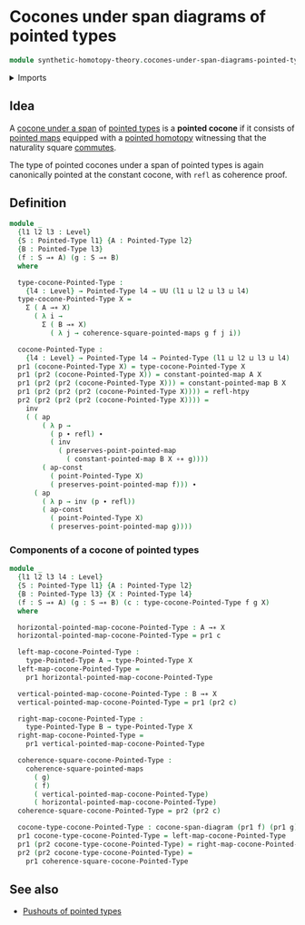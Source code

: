 # Cocones under span diagrams of pointed types

```agda
module synthetic-homotopy-theory.cocones-under-span-diagrams-pointed-types where
```

<details><summary>Imports</summary>

```agda
open import foundation.action-on-identifications-functions
open import foundation.dependent-pair-types
open import foundation.homotopies
open import foundation.identity-types
open import foundation.universe-levels

open import structured-types.commuting-squares-of-pointed-maps
open import structured-types.pointed-maps
open import structured-types.pointed-types

open import synthetic-homotopy-theory.cocones-under-span-diagrams
```

</details>

## Idea

A
[cocone under a span](synthetic-homotopy-theory.cocones-under-span-diagrams.md)
of [pointed types](structured-types.pointed-types.md) is a **pointed cocone** if
it consists of [pointed maps](structured-types.pointed-maps.md) equipped with a
[pointed homotopy](structured-types.pointed-homotopies.md) witnessing that the
naturality square
[commutes](structured-types.commuting-squares-of-pointed-maps.md).

The type of pointed cocones under a span of pointed types is again canonically
pointed at the constant cocone, with `refl` as coherence proof.

## Definition

```agda
module _
  {l1 l2 l3 : Level}
  {S : Pointed-Type l1} {A : Pointed-Type l2}
  {B : Pointed-Type l3}
  (f : S →∗ A) (g : S →∗ B)
  where

  type-cocone-Pointed-Type :
    {l4 : Level} → Pointed-Type l4 → UU (l1 ⊔ l2 ⊔ l3 ⊔ l4)
  type-cocone-Pointed-Type X =
    Σ ( A →∗ X)
      ( λ i →
        Σ ( B →∗ X)
          ( λ j → coherence-square-pointed-maps g f j i))

  cocone-Pointed-Type :
    {l4 : Level} → Pointed-Type l4 → Pointed-Type (l1 ⊔ l2 ⊔ l3 ⊔ l4)
  pr1 (cocone-Pointed-Type X) = type-cocone-Pointed-Type X
  pr1 (pr2 (cocone-Pointed-Type X)) = constant-pointed-map A X
  pr1 (pr2 (pr2 (cocone-Pointed-Type X))) = constant-pointed-map B X
  pr1 (pr2 (pr2 (pr2 (cocone-Pointed-Type X)))) = refl-htpy
  pr2 (pr2 (pr2 (pr2 (cocone-Pointed-Type X)))) =
    inv
    ( ( ap
        ( λ p →
          ( p ∙ refl) ∙
          ( inv
            ( preserves-point-pointed-map
              ( constant-pointed-map B X ∘∗ g))))
        ( ap-const
          ( point-Pointed-Type X)
          ( preserves-point-pointed-map f))) ∙
      ( ap
        ( λ p → inv (p ∙ refl))
        ( ap-const
          ( point-Pointed-Type X)
          ( preserves-point-pointed-map g))))
```

### Components of a cocone of pointed types

```agda
module _
  {l1 l2 l3 l4 : Level}
  {S : Pointed-Type l1} {A : Pointed-Type l2}
  {B : Pointed-Type l3} {X : Pointed-Type l4}
  (f : S →∗ A) (g : S →∗ B) (c : type-cocone-Pointed-Type f g X)
  where

  horizontal-pointed-map-cocone-Pointed-Type : A →∗ X
  horizontal-pointed-map-cocone-Pointed-Type = pr1 c

  left-map-cocone-Pointed-Type :
    type-Pointed-Type A → type-Pointed-Type X
  left-map-cocone-Pointed-Type =
    pr1 horizontal-pointed-map-cocone-Pointed-Type

  vertical-pointed-map-cocone-Pointed-Type : B →∗ X
  vertical-pointed-map-cocone-Pointed-Type = pr1 (pr2 c)

  right-map-cocone-Pointed-Type :
    type-Pointed-Type B → type-Pointed-Type X
  right-map-cocone-Pointed-Type =
    pr1 vertical-pointed-map-cocone-Pointed-Type

  coherence-square-cocone-Pointed-Type :
    coherence-square-pointed-maps
      ( g)
      ( f)
      ( vertical-pointed-map-cocone-Pointed-Type)
      ( horizontal-pointed-map-cocone-Pointed-Type)
  coherence-square-cocone-Pointed-Type = pr2 (pr2 c)

  cocone-type-cocone-Pointed-Type : cocone-span-diagram (pr1 f) (pr1 g) (pr1 X)
  pr1 cocone-type-cocone-Pointed-Type = left-map-cocone-Pointed-Type
  pr1 (pr2 cocone-type-cocone-Pointed-Type) = right-map-cocone-Pointed-Type
  pr2 (pr2 cocone-type-cocone-Pointed-Type) =
    pr1 coherence-square-cocone-Pointed-Type
```

## See also

- [Pushouts of pointed types](synthetic-homotopy-theory.pushouts-of-pointed-types.md)
